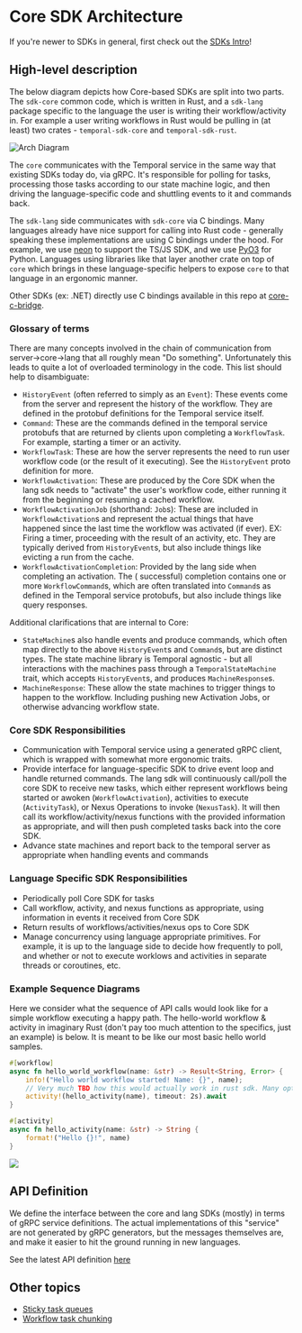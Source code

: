 Core SDK Architecture
===

If you're newer to SDKs in general, first check out the [SDKs Intro](./arch_docs/sdks_intro.md)!

## High-level description

The below diagram depicts how Core-based SDKs are split into two parts. The `sdk-core` common code,
which is written in Rust, and a `sdk-lang` package specific to the language the user is writing
their workflow/activity in. For example a user writing workflows in Rust would be pulling in (at
least) two crates - `temporal-sdk-core` and `temporal-sdk-rust`.

![Arch Diagram](https://lucid.app/publicSegments/view/7872bb33-d2b9-4b90-8aa1-bac111136aa5/image.png)

The `core` communicates with the Temporal service in the same way that existing SDKs today do, via
gRPC. It's responsible for polling for tasks, processing those tasks according to our state machine
logic, and then driving the language-specific code and shuttling events to it and commands back.

The `sdk-lang` side communicates with `sdk-core` via C bindings. Many languages already have nice
support for calling into Rust code - generally speaking these implementations are using C bindings
under the hood. For example, we use [neon](https://neon-bindings.com/) to support the TS/JS SDK, and
we use [PyO3](https://github.com/PyO3/pyo3) for Python. Languages using libraries like that layer
another crate on top of `core` which brings in these language-specific helpers to expose `core` to
that language in an ergonomic manner.

Other SDKs (ex: .NET) directly use C bindings available in this repo
at [core-c-bridge](./core-c-bridge).

### Glossary of terms

There are many concepts involved in the chain of communication from server->core->lang that all
roughly mean "Do something". Unfortunately this leads to quite a lot of overloaded terminology in
the code. This list should help to disambiguate:

* `HistoryEvent` (often referred to simply as an `Event`): These events come from the server and
  represent the history of the workflow. They are defined in the protobuf definitions for the
  Temporal service itself.
* `Command`: These are the commands defined in the temporal service protobufs that are returned by
  clients upon completing a `WorkflowTask`. For example, starting a timer or an activity.
* `WorkflowTask`: These are how the server represents the need to run user workflow code (or the
  result of it executing). See the `HistoryEvent` proto definition for more.
* `WorkflowActivation`: These are produced by the Core SDK when the lang sdk needs to "activate" the
  user's workflow code, either running it from the beginning or resuming a cached workflow.
* `WorkflowActivationJob` (shorthand: `Job`s): These are included in `WorkflowActivation`s and
  represent the actual things that have happened since the last time the workflow was activated (if
  ever). EX: Firing a timer, proceeding with the result of an activity, etc. They are typically
  derived from `HistoryEvent`s, but also include things like evicting a run from the cache.
* `WorkflowActivationCompletion`: Provided by the lang side when completing an activation. The (
  successful) completion contains one or more `WorkflowCommand`s, which are often translated into
  `Command`s as defined in the Temporal service protobufs, but also include things like query
  responses.

Additional clarifications that are internal to Core:

* `StateMachine`s also handle events and produce commands, which often map directly to the above
  `HistoryEvent`s and `Command`s, but are distinct types. The state machine library is Temporal
  agnostic - but all interactions with the machines pass through a `TemporalStateMachine` trait,
  which accepts `HistoryEvent`s, and produces `MachineResponse`s.
* `MachineResponse`: These allow the state machines to trigger things to happen to the workflow.
  Including pushing new Activation Jobs, or otherwise advancing workflow state.

### Core SDK Responsibilities

- Communication with Temporal service using a generated gRPC client, which is wrapped with somewhat
  more ergonomic traits.
- Provide interface for language-specific SDK to drive event loop and handle returned commands. The
  lang sdk will continuously call/poll the core SDK to receive new tasks, which either represent
  workflows being started or awoken (`WorkflowActivation`), activities to execute (`ActivityTask`),
  or Nexus Operations to invoke (`NexusTask`). It will then call its workflow/activity/nexus
  functions with the provided information as appropriate, and will then push completed tasks back
  into the core SDK.
- Advance state machines and report back to the temporal server as appropriate when handling events
  and commands

### Language Specific SDK Responsibilities

- Periodically poll Core SDK for tasks
- Call workflow, activity, and nexus functions as appropriate, using information in events it
  received from Core SDK
- Return results of workflows/activities/nexus ops to Core SDK
- Manage concurrency using language appropriate primitives. For example, it is up to the language
  side to decide how frequently to poll, and whether or not to execute worklows and activities in
  separate threads or coroutines, etc.

### Example Sequence Diagrams

Here we consider what the sequence of API calls would look like for a simple workflow executing a
happy path. The hello-world workflow & activity in imaginary Rust (don't pay too much attention to
the specifics, just an example) is below. It is meant to be like our most basic hello world samples.

```rust
#[workflow]
async fn hello_world_workflow(name: &str) -> Result<String, Error> {
    info!("Hello world workflow started! Name: {}", name);
    // Very much TBD how this would actually work in rust sdk. Many options here.
    activity!(hello_activity(name), timeout: 2s).await
}

#[activity]
async fn hello_activity(name: &str) -> String {
    format!("Hello {}!", name)
}
```

[![](https://mermaid.ink/img/pako:eNptk81O6zAQhV9l5AWr8gIRqoQCC0QXQJDuJpvBnrZWbY-vf9rbi3h3bJqE0JKVlfP5zMyx_S4kKxKNiPQ3k5N0p3ET0PYOyucxJC21R5egA4zwStZzQAMdhb2WdIm1FWs5EHR3j5fyqsordJuTfAJWcL1cQtvAg9NJo9H_CQ4cdhTmetfAJnjZQJeK4Z-irw0f7v-RzEmzG80Ms__aXVVIGHfgA0uKUbvNCWl_-j2xMaPda-GfM-Vhsg6uh9aqEOEKtjomDseizb0KcOu9OU5yYogJE4FFudWO4ometUh7KnnU5VkItR1YcwCUSe-xzhanWpVZNTC2ezshc5MCvGQ3hbCoAahcIgDJ1qJTcaKHmpd-LVtvqK5u3sJSskuoXUnwzOJ7fLXHcn1-nZqcGk_nLPoXip6dmqc_FCZ1sXdKqNvmpPhQfouFsBQsalWu8HvFepG2ZKkXTVkqDLte9O6jcNmr0tm90uV8RLNGE2khMCfujk6KJoVMIzS8gYH6-ASOZQf0)](https://mermaid-js.github.io/mermaid-live-editor/edit#pako:eNptk81O6zAQhV9l5AWr8gIRqoQCC0QXQJDuJpvBnrZWbY-vf9rbi3h3bJqE0JKVlfP5zMyx_S4kKxKNiPQ3k5N0p3ET0PYOyucxJC21R5egA4zwStZzQAMdhb2WdIm1FWs5EHR3j5fyqsordJuTfAJWcL1cQtvAg9NJo9H_CQ4cdhTmetfAJnjZQJeK4Z-irw0f7v-RzEmzG80Ms__aXVVIGHfgA0uKUbvNCWl_-j2xMaPda-GfM-Vhsg6uh9aqEOEKtjomDseizb0KcOu9OU5yYogJE4FFudWO4ometUh7KnnU5VkItR1YcwCUSe-xzhanWpVZNTC2ezshc5MCvGQ3hbCoAahcIgDJ1qJTcaKHmpd-LVtvqK5u3sJSskuoXUnwzOJ7fLXHcn1-nZqcGk_nLPoXip6dmqc_FCZ1sXdKqNvmpPhQfouFsBQsalWu8HvFepG2ZKkXTVkqDLte9O6jcNmr0tm90uV8RLNGE2khMCfujk6KJoVMIzS8gYH6-ASOZQf0)

## API Definition

We define the interface between the core and lang SDKs (mostly) in terms of gRPC service
definitions. The actual implementations of this "service" are not generated by gRPC generators, but
the messages themselves are, and make it easier to hit the ground running in new languages.

See the latest API
definition [here](https://github.com/temporalio/sdk-core/tree/master/sdk-core-protos/protos/local/temporal/sdk/core)

## Other topics

- [Sticky task queues](arch_docs/sticky_queues.md)
- [Workflow task chunking](arch_docs/workflow_task_chunking.md)
